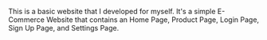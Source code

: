 This is a basic website that I developed for myself. 
It's a simple E-Commerce Website that contains an Home Page, Product Page, Login Page, Sign Up Page, and Settings Page.

